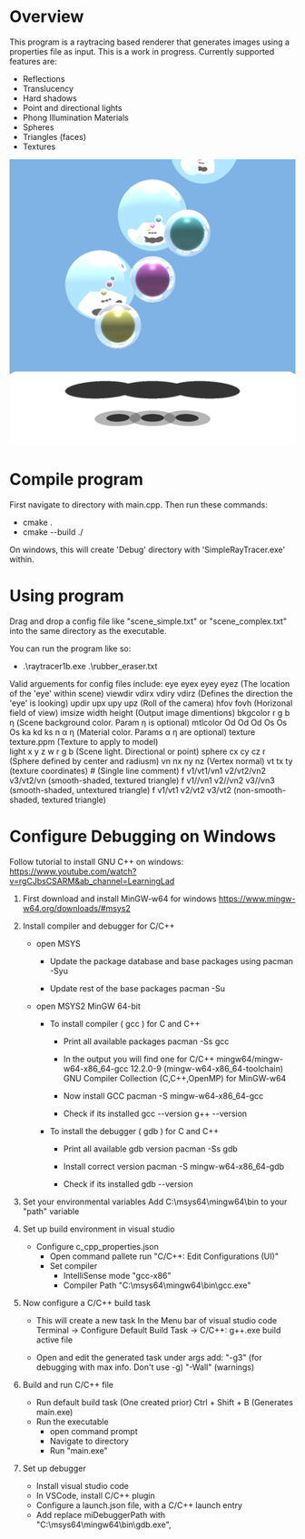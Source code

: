 # Overview
This program is a raytracing based renderer that generates images using a properties file as input. This is a work in progress. 
Currently supported features are: 
- Reflections
- Translucency
- Hard shadows
- Point and directional lights
- Phong Illumination Materials 
- Spheres
- Triangles (faces)
- Textures


![Example](Examples/demo_image.png)

# Compile program
First navigate to directory with main.cpp. Then run these commands:  
- cmake .
- cmake --build ./

On windows, this will create 'Debug' directory with 'SimpleRayTracer.exe' within.

# Using program

Drag and drop a config file like "scene_simple.txt" or "scene_complex.txt" into the same directory as the executable.

You can run the program like so:
- .\raytracer1b.exe .\rubber_eraser.txt

Valid arguements for config files include:
    eye eyex eyey eyez                         (The location of the 'eye' within scene)
    viewdir vdirx  vdiry  vdirz                (Defines the direction the 'eye' is looking)
    updir upx  upy  upz                        (Roll of the camera)
    hfov fovh                                  (Horizonal field of view)
    imsize width  height                       (Output image dimentions)
    bkgcolor r  g  b  η                        (Scene background color. Param η is optional) 
    mtlcolor Od Od Od Os Os Os ka kd ks n α η  (Material color. Params α η are optional)
    texture texture.ppm                        (Texture to apply to model)           
    light x y z w r g b                        (Scene light. Directional or point)
    sphere cx  cy  cz  r                       (Sphere defined by center and radiusm)
    vn nx ny nz                                (Vertex normal)
    vt tx ty                                   (texture coordinates)
    #                                          (Single line comment)
    f v1/vt1/vn1 v2/vt2/vn2 v3/vt2/vn          (smooth-shaded, textured triangle)
    f v1//vn1 v2//vn2 v3//vn3                  (smooth-shaded, untextured triangle)
    f v1/vt1 v2/vt2 v3/vt2                     (non-smooth-shaded, textured triangle)

# Configure Debugging on Windows
Follow tutorial to install GNU C++ on windows:
https://www.youtube.com/watch?v=rgCJbsCSARM&ab_channel=LearningLad

1. First download and install MinGW-w64 for windows
    https://www.mingw-w64.org/downloads/#msys2

2. Install compiler and debugger for C/C++
    * open MSYS
        * Update the package database and base packages using
        pacman -Syu

        * Update rest of the base packages 
        pacman -Su

    * open MSYS2 MinGW 64-bit
        * To install compiler ( gcc ) for C and C++
            - Print all available packages
                pacman -Ss gcc 

            - In the output you will find one for C/C++
                mingw64/mingw-w64-x86_64-gcc 12.2.0-9 (mingw-w64-x86_64-toolchain)
                GNU Compiler Collection (C,C++,OpenMP) for MinGW-w64

            - Now install GCC
                pacman -S mingw-w64-x86_64-gcc

            - Check if its installed
                gcc --version
                g++ --version

        * To install the debugger ( gdb ) for C and C++
            - Print all available gdb version
                pacman -Ss gdb 
            
            - Install correct version
                pacman -S mingw-w64-x86_64-gdb

            - Check if its installed
                gdb --version

3. Set your environmental variables
    Add C:\msys64\mingw64\bin to your "path" variable

4. Set up build environment in visual studio
    * Configure c_cpp_properties.json
        * Open command pallete
            run "C/C++: Edit Configurations (UI)"
        * Set compiler 
            - IntelliSense mode "gcc-x86"
            - Compiler Path "C:\msys64\mingw64\bin\gcc.exe"

5. Now configure a C/C++ build task
    * This will create a new task
        In the Menu bar of visual studio code 
        Terminal -> Configure Default Build Task -> C/C++: g++.exe build active file
        
    * Open and edit the generated task
        under args add: 
            "-g3" (for debugging with max info. Don't use -g)
            "-Wall" (warnings) 

6. Build and run C/C++ file
    * Run default build task (One created prior)
        Ctrl + Shift + B (Generates main.exe)
    * Run the executable 
        * open command prompt
        * Navigate to directory
        * Run "main.exe"

7. Set up debugger
    * Install visual studio code
    * In VSCode, install C/C++ plugin
    * Configure a launch.json file, with a C/C++ launch entry
    * Add replace miDebuggerPath with "C:\\msys64\\mingw64\\bin\\gdb.exe",
